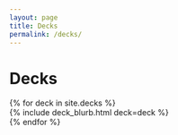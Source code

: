 ```yaml
---
layout: page
title: Decks
permalink: /decks/
---
```


<h1> Decks </h1>
<div class="decks-container">
    {% for deck in site.decks %}
    <div>
        {% include deck_blurb.html deck=deck %}
    </div>
    {% endfor %}
</div>
